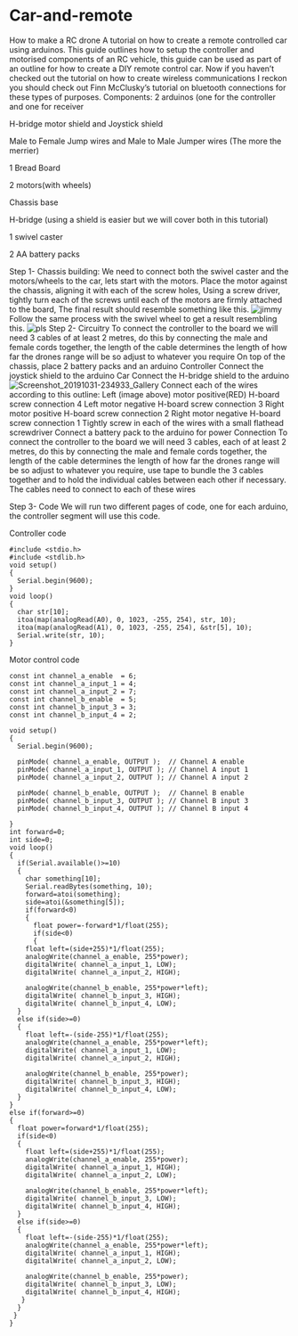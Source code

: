 # Car-and-remote
How to make a RC drone
A tutorial on how to create a remote controlled car using arduinos.
This guide outlines how to setup the controller and motorised components of an RC vehicle, this guide can be used as part of an outline for how to create a DIY remote control car. Now if you haven’t checked out the tutorial on how to create wireless communications I reckon you should check out Finn McClusky’s tutorial on bluetooth connections for these types of purposes. 
Components:
2 arduinos (one for the controller and one for receiver

H-bridge motor shield and Joystick shield

Male to Female Jump wires and Male to Male Jumper wires  (The more the merrier)

1 Bread Board

2 motors(with wheels)

Chassis base

H-bridge (using a shield is easier but we will cover both in this tutorial)

1 swivel caster

2 AA battery packs

Step 1- Chassis building:
We need to connect  both the swivel caster and the motors/wheels to the car, lets start with the motors. Place the motor against the chassis, aligning it with each of the screw holes, Using a screw driver, tightly turn each of the screws until each of the motors are firmly attached to the board, The final result should resemble something like this.
![jimmy](https://user-images.githubusercontent.com/57181085/67947772-80283e80-fc38-11e9-93a3-b2faafac91d6.jpg)
Follow the same process with the swivel wheel to get a result resembling this.
![pls](https://user-images.githubusercontent.com/57181085/67947692-51aa6380-fc38-11e9-84e4-ad47e73bc857.jpg)
Step 2- Circuitry
To connect the controller to the board we will need 3 cables of at least 2 metres, do this by connecting the male and female cords together, the length of the cable determines the length of how far the drones range will be so adjust to whatever you require
On top of the chassis, place 2 battery packs and an arduino
	Controller
	Connect the joystick shield to the arduino
Car
Connect the H-bridge shield to the arduino
![Screenshot_20191031-234933_Gallery](https://user-images.githubusercontent.com/57181085/67948396-b7e3b600-fc39-11e9-9532-a44a1323c8df.jpg)
	Connect each of the wires according to this outline:
Left (image above) motor positive(RED)
H-board screw connection 4
Left motor negative
H-board screw connection 3
Right motor positive
H-board screw connection 2
Right motor negative
H-board screw connection 1
Tightly screw in each of the wires with a small flathead screwdriver
Connect a battery pack to the arduino for power
Connection
To connect the controller to the board we will need 3 cables, each of at least 2 metres, do this by connecting the male and female cords together, the length of the cable determines the length of how far the drones range will be so adjust to whatever you require, use tape to bundle the 3 cables together and to hold the individual cables between each other if necessary. The cables need to connect to each of these wires

Step 3- Code
We will run two different pages of code, one for each arduino, the controller segment will use this code.
	
Controller code
	
	#include <stdio.h>
	#include <stdlib.h>
	void setup()
	{
	  Serial.begin(9600);
	}
	void loop()
	{
	  char str[10];
	  itoa(map(analogRead(A0), 0, 1023, -255, 254), str, 10);
	  itoa(map(analogRead(A1), 0, 1023, -255, 254), &str[5], 10);
	  Serial.write(str, 10);
	}



Motor control code

	const int channel_a_enable  = 6;
	const int channel_a_input_1 = 4;
	const int channel_a_input_2 = 7;
	const int channel_b_enable  = 5;
	const int channel_b_input_3 = 3;
	const int channel_b_input_4 = 2;

	void setup()
	{
	  Serial.begin(9600);

	  pinMode( channel_a_enable, OUTPUT );  // Channel A enable
	  pinMode( channel_a_input_1, OUTPUT ); // Channel A input 1
	  pinMode( channel_a_input_2, OUTPUT ); // Channel A input 2

	  pinMode( channel_b_enable, OUTPUT );  // Channel B enable
	  pinMode( channel_b_input_3, OUTPUT ); // Channel B input 3
	  pinMode( channel_b_input_4, OUTPUT ); // Channel B input 4

	}
	int forward=0;
	int side=0;
	void loop()
	{
	  if(Serial.available()>=10)
	  {
	    char something[10];
	    Serial.readBytes(something, 10);
	    forward=atoi(something);
	    side=atoi(&something[5]);
	    if(forward<0)
	    {
	      float power=-forward*1/float(255);
	      if(side<0)
	      {
		float left=(side+255)*1/float(255);
		analogWrite(channel_a_enable, 255*power);
		digitalWrite( channel_a_input_1, LOW);
		digitalWrite( channel_a_input_2, HIGH);

        analogWrite(channel_b_enable, 255*power*left);
        digitalWrite( channel_b_input_3, HIGH);
        digitalWrite( channel_b_input_4, LOW);
      }
      else if(side>=0)
      {
        float left=-(side-255)*1/float(255);
        analogWrite(channel_a_enable, 255*power*left);
        digitalWrite( channel_a_input_1, LOW);
        digitalWrite( channel_a_input_2, HIGH);

        analogWrite(channel_b_enable, 255*power);
        digitalWrite( channel_b_input_3, HIGH);
        digitalWrite( channel_b_input_4, LOW);
      }
    }
    else if(forward>=0)
    {
      float power=forward*1/float(255);
      if(side<0)
      {
        float left=(side+255)*1/float(255);
        analogWrite(channel_a_enable, 255*power);
        digitalWrite( channel_a_input_1, HIGH);
        digitalWrite( channel_a_input_2, LOW);

        analogWrite(channel_b_enable, 255*power*left);
        digitalWrite( channel_b_input_3, LOW);
        digitalWrite( channel_b_input_4, HIGH);        
      }
      else if(side>=0)
      {
        float left=-(side-255)*1/float(255);
        analogWrite(channel_a_enable, 255*power*left);
        digitalWrite( channel_a_input_1, HIGH);
        digitalWrite( channel_a_input_2, LOW);

        analogWrite(channel_b_enable, 255*power);
        digitalWrite( channel_b_input_3, LOW);
        digitalWrite( channel_b_input_4, HIGH);        
       }
      }
     }
    }
